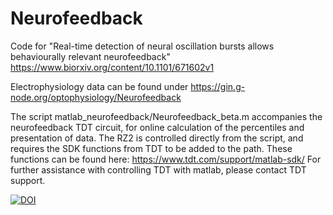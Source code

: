# Neurofeedback
Code for "Real-time detection of neural oscillation bursts allows behaviourally relevant neurofeedback"
https://www.biorxiv.org/content/10.1101/671602v1

Electrophysiology data can be found under https://gin.g-node.org/optophysiology/Neurofeedback

The script matlab_neurofeedback/Neurofeedback_beta.m accompanies the neurofeedback TDT circuit, for online calculation
of the percentiles and presentation of data.
The RZ2 is controlled directly from the script, and requires the SDK functions from TDT to be added to the path.
These functions can be found here: https://www.tdt.com/support/matlab-sdk/
For further assistance with controlling TDT with matlab, please contact TDT support. 


[![DOI](https://zenodo.org/badge/232104000.svg)](https://zenodo.org/badge/latestdoi/232104000)

